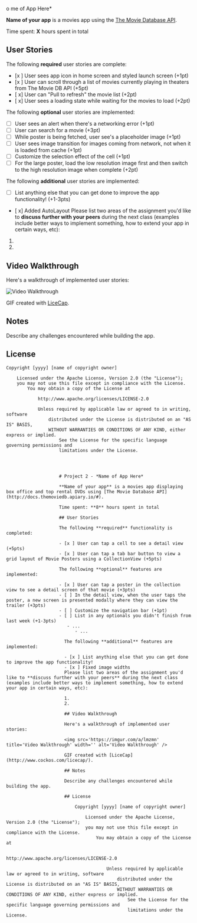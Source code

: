 o
me of App Here*

**Name of your app** is a movies app using the [The Movie Database API](http://docs.themoviedb.apiary.io/#).

Time spent: **X** hours spent in total

## User Stories

The following **required** user stories are complete:

- [x ] User sees app icon in home screen and styled launch screen (+1pt)
- [x ] User can scroll through a list of movies currently playing in theaters from The Movie DB API (+5pt)
- [ x] User can "Pull to refresh" the movie list (+2pt)
- [ x] User sees a loading state while waiting for the movies to load (+2pt)

The following **optional** user stories are implemented:

- [ ] User sees an alert when there's a networking error (+1pt)
- [ ] User can search for a movie (+3pt)
- [ ] While poster is being fetched, user see's a placeholder image (+1pt)
- [ ] User sees image transition for images coming from network, not when it is loaded from cache (+1pt)
- [ ] Customize the selection effect of the cell (+1pt)
- [ ] For the large poster, load the low resolution image first and then switch to the high resolution image when complete (+2pt)

The following **additional** user stories are implemented:

- [ ] List anything else that you can get done to improve the app functionality! (+1-3pts)
- [ x] Added AutoLayout
Please list two areas of the assignment you'd like to **discuss further with your peers** during the next class (examples include better ways to implement something, how to extend your app in certain ways, etc):

1.
2.

## Video Walkthrough

Here's a walkthrough of implemented user stories:

<img src='https://imgur.com/i3TIffX.gif' title='Video Walkthrough' width='' alt='Video Walkthrough' />

GIF created with [LiceCap](http://www.cockos.com/licecap/).

## Notes

Describe any challenges encountered while building the app.

## License

    Copyright [yyyy] [name of copyright owner]

        Licensed under the Apache License, Version 2.0 (the "License");
	    you may not use this file except in compliance with the License.
	        You may obtain a copy of the License at

		        http://www.apache.org/licenses/LICENSE-2.0

			    Unless required by applicable law or agreed to in writing, software
			        distributed under the License is distributed on an "AS IS" BASIS,
				    WITHOUT WARRANTIES OR CONDITIONS OF ANY KIND, either express or implied.
				        See the License for the specific language governing permissions and
					    limitations under the License.




					    # Project 2 - *Name of App Here*

					    **Name of your app** is a movies app displaying box office and top rental DVDs using [The Movie Database API](http://docs.themoviedb.apiary.io/#).

					    Time spent: **8** hours spent in total

					    ## User Stories

					    The following **required** functionality is completed:

					    - [x ] User can tap a cell to see a detail view (+5pts)
					    - [x ] User can tap a tab bar button to view a grid layout of Movie Posters using a CollectionView (+5pts)

					    The following **optional** features are implemented:

					    - [x ] User can tap a poster in the collection view to see a detail screen of that movie (+3pts)
					    - [ ] In the detail view, when the user taps the poster, a new screen is presented modally where they can view the trailer (+3pts)
					    - [ ] Customize the navigation bar (+1pt)
					    - [ ] List in any optionals you didn't finish from last week (+1-3pts)
					       - ...
					          - ...

						  The following **additional** features are implemented:

						  - [x ] List anything else that you can get done to improve the app functionality!
						  - [x ] Fixed image widths
						  Please list two areas of the assignment you'd like to **discuss further with your peers** during the next class (examples include better ways to implement something, how to extend your app in certain ways, etc):

						  1.
						  2.

						  ## Video Walkthrough

						  Here's a walkthrough of implemented user stories:

						  <img src='https://imgur.com/a/lmzmn' title='Video Walkthrough' width='' alt='Video Walkthrough' />

						  GIF created with [LiceCap](http://www.cockos.com/licecap/).

						  ## Notes

						  Describe any challenges encountered while building the app.

						  ## License

						      Copyright [yyyy] [name of copyright owner]

						          Licensed under the Apache License, Version 2.0 (the "License");
							      you may not use this file except in compliance with the License.
							          You may obtain a copy of the License at

								          http://www.apache.org/licenses/LICENSE-2.0

									      Unless required by applicable law or agreed to in writing, software
									          distributed under the License is distributed on an "AS IS" BASIS,
										      WITHOUT WARRANTIES OR CONDITIONS OF ANY KIND, either express or implied.
										          See the License for the specific language governing permissions and
											      limitations under the License.
